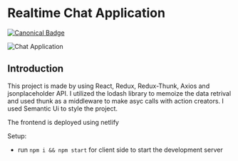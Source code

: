 # Realtime Chat Application
[![Canonical Badge](https://img.shields.io/badge/Live__Site-EF3125?style=for-the-badge&logo=canonical)](https://react-redux-blogapp.netlify.app/)

![Chat Application](https://i.postimg.cc/HsC7zxqZ/image-1.png)

## Introduction

This project is made by using React, Redux, Redux-Thunk, Axios and jsonplaceholder API. I utilized the lodash library to memoize the data retrival and used thunk as a middleware to make asyc calls with action creators. I used Semantic Ui to style the project.

The frontend is deployed using netlify

Setup:
- run ```npm i && npm start``` for client side to start the development server
